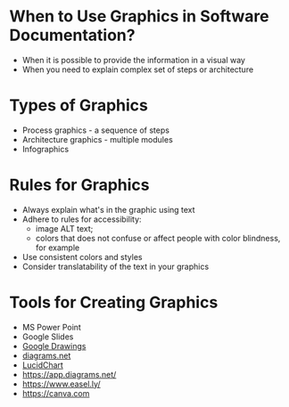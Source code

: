 # When to Use Graphics in Software Documentation?
- When it is possible to provide the information in a visual way
- When you need to explain complex set of steps or architecture

# Types of Graphics
- Process graphics - a sequence of steps
- Architecture graphics - multiple modules 
- Infographics 

# Rules for Graphics
- Always explain what's in the graphic using text
- Adhere to rules for accessibility:
	- image ALT text;
	- colors that does not confuse or affect people with color blindness, for example
- Use consistent colors and styles
- Consider translatability of the text in your graphics

 # Tools for Creating Graphics
- MS Power Point
- Google Slides
- [Google Drawings](https://drawings.google.com/)
- [diagrams.net](https://diagrams.net/)
- [LucidChart](https://www.lucidchart.com/pages/)
- <https://app.diagrams.net/>
- <https://www.easel.ly/>
- <https://canva.com>

